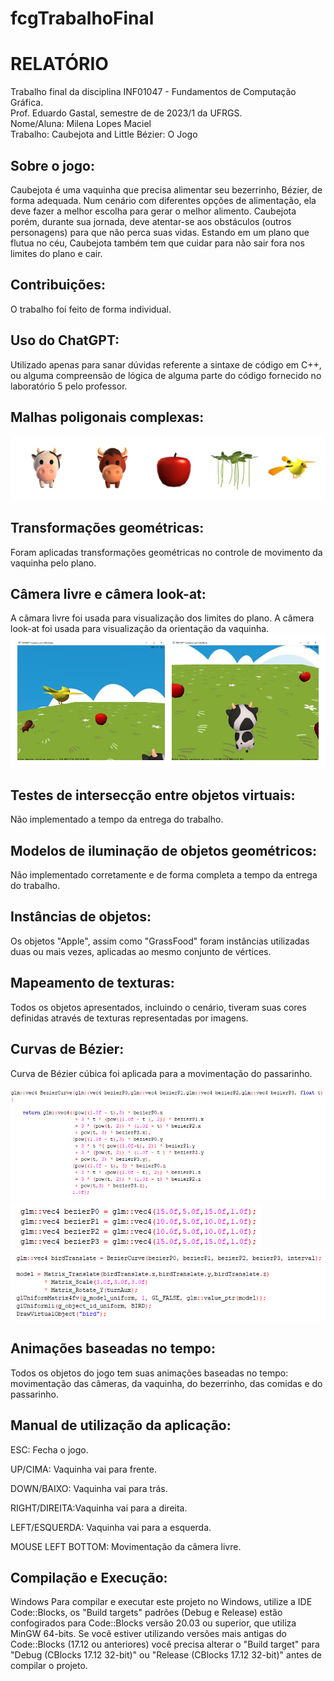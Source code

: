 # fcgTrabalhoFinal
# **RELATÓRIO**

Trabalho final da disciplina INF01047 - Fundamentos de Computação Gráfica.                                              
Prof. Eduardo Gastal, semestre de de 2023/1 da UFRGS.                                                                   
Nome/Aluna: Milena Lopes Maciel                                                                                      
  Trabalho: Caubejota and Little Bézier: O Jogo

## Sobre o jogo:
Caubejota é uma vaquinha que precisa alimentar seu bezerrinho, Bézier, de forma adequada. Num cenário com diferentes opções de alimentação, ela deve fazer a melhor escolha para gerar o melhor alimento. Caubejota porém, durante sua jornada, deve atentar-se aos obstáculos (outros personagens) para que não perca suas vidas. Estando em um plano que flutua no céu, Caubejota também tem que cuidar para não sair fora nos limites do plano e cair. 

## Contribuições: 
O trabalho foi feito de forma individual.

## Uso do ChatGPT: 
Utilizado apenas para sanar dúvidas referente a sintaxe de código em C++, ou alguma compreensão de lógica de alguma parte do código fornecido no laboratório 5 pelo professor.

## Malhas poligonais complexas:
![Malhas poligonais complexas](Imagens/Objetos.jpg)

## Transformações geométricas:
Foram aplicadas transformações geométricas no controle de movimento da vaquinha pelo plano. 

## Câmera livre e câmera look-at:
A câmara livre foi usada para visualização dos limites do plano.
A câmera look-at foi usada para visualização da orientação da vaquinha.
![Câmera livre e câmera look-at](Imagens/Cameras.jpg)

## Testes de intersecção entre objetos virtuais:
Não implementado a tempo da entrega do trabalho.

## Modelos de iluminação de objetos geométricos:
Não implementado corretamente e de forma completa a tempo da entrega do trabalho.

## Instâncias de objetos:
Os objetos "Apple", assim como "GrassFood" foram instâncias utilizadas duas ou mais vezes, aplicadas ao mesmo conjunto de vértices.

## Mapeamento de texturas:
Todos os objetos apresentados, incluindo o cenário, tiveram suas cores definidas através de texturas representadas por imagens.

## Curvas de Bézier:
Curva de Bézier cúbica foi aplicada para a movimentação do passarinho. 

![Câmera livre e câmera look-at](Imagens/CuvaBezier1.png)
![Câmera livre e câmera look-at](Imagens/CuvaBezier2.png)
![Câmera livre e câmera look-at](Imagens/CuvaBezier3.png)


## Animações baseadas no tempo:
Todos os objetos do jogo tem suas animações baseadas no tempo: movimentação das câmeras, da vaquinha, do bezerrinho, das comidas e do passarinho.

## Manual de utilização da aplicação:
ESC: Fecha o jogo.

UP/CIMA: Vaquinha vai para frente.

DOWN/BAIXO: Vaquinha vai para trás.

RIGHT/DIREITA:Vaquinha vai para a direita.

LEFT/ESQUERDA: Vaquinha vai para a esquerda.

MOUSE LEFT BOTTOM: Movimentação da câmera livre.

## Compilação e Execução:
Windows Para compilar e executar este projeto no Windows, utilize a IDE Code::Blocks, os "Build targets" padrões (Debug e Release) estão confogirados para Code::Blocks versão 20.03 ou superior, que utiliza MinGW 64-bits. Se você estiver utilizando versões mais antigas do Code::Blocks (17.12 ou anteriores) você precisa alterar o "Build target" para "Debug (CBlocks 17.12 32-bit)" ou "Release (CBlocks 17.12 32-bit)" antes de compilar o projeto.


